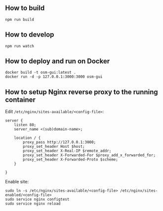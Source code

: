 ## How to build

`npm run build`

## How to develop

`npm run watch`

## How to deploy and run on Docker

```
docker build -t osm-gui:latest .
docker run -d -p 127.0.0.1:3000:3000 osm-gui
```

## How to setup Nginx reverse proxy to the running container

Edit `/etc/nginx/sites-available/<config-file>`:

```
server {
    listen 80;
    server_name <(sub)domain-name>;

    location / {
        proxy_pass http://127.0.0.1:3000;
        proxy_set_header Host $host;
        proxy_set_header X-Real-IP $remote_addr;
        proxy_set_header X-Forwarded-For $proxy_add_x_forwarded_for;
        proxy_set_header X-Forwarded-Proto $scheme;
    }

}
```

Enable site:

```
sudo ln -s /etc/nginx/sites-available/<config-file> /etc/nginx/sites-enabled/<config-file>
sudo service nginx configtest
sudo service nginx reload
```
